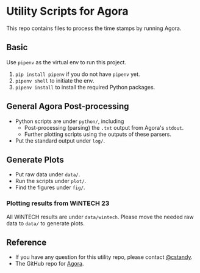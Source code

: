 # Utility Scripts for Agora

This repo contains files to process the time stamps by running Agora.

## Basic

Use `pipenv` as the virtual env to run this project.

1. `pip install pipenv` if you do not have `pipenv` yet.
2. `pipenv shell` to initiate the env.
3. `pipenv install` to install the required Python packages.

## General Agora Post-processing

* Python scripts are under `python/`, including
    * Post-processing (parsing) the `.txt` output from Agora's `stdout`.
    * Further plotting scripts using the outputs of these parsers.
* Put the standard output under `log/`.

## Generate Plots

* Put raw data under `data/`.
* Run the scripts under `plot/`.
* Find the figures under `fig/`.

### Plotting results from WiNTECH 23

All WiNTECH results are under `data/wintech`.
Please move the needed raw data to `data/` to generate plots.

## Reference

* If you have any question for this utility repo, please contact [@cstandy](https://github.com/cstandy).
* The GitHub repo for [Agora](https://github.com/Agora-wireless/Agora/).
